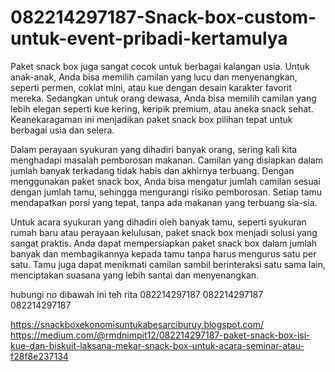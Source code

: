 # 082214297187-Snack-box-custom-untuk-event-pribadi-kertamulya
Paket snack box juga sangat cocok untuk berbagai kalangan usia. Untuk anak-anak, Anda bisa memilih camilan yang lucu dan menyenangkan, seperti permen, coklat mini, atau kue dengan desain karakter favorit mereka. Sedangkan untuk orang dewasa, Anda bisa memilih camilan yang lebih elegan seperti kue kering, keripik premium, atau aneka snack sehat. Keanekaragaman ini menjadikan paket snack box pilihan tepat untuk berbagai usia dan selera.

Dalam perayaan syukuran yang dihadiri banyak orang, sering kali kita menghadapi masalah pemborosan makanan. Camilan yang disiapkan dalam jumlah banyak terkadang tidak habis dan akhirnya terbuang. Dengan menggunakan paket snack box, Anda bisa mengatur jumlah camilan sesuai dengan jumlah tamu, sehingga mengurangi risiko pemborosan. Setiap tamu mendapatkan porsi yang tepat, tanpa ada makanan yang terbuang sia-sia.

Untuk acara syukuran yang dihadiri oleh banyak tamu, seperti syukuran rumah baru atau perayaan kelulusan, paket snack box menjadi solusi yang sangat praktis. Anda dapat mempersiapkan paket snack box dalam jumlah banyak dan membagikannya kepada tamu tanpa harus mengurus satu per satu. Tamu juga dapat menikmati camilan sambil berinteraksi satu sama lain, menciptakan suasana yang lebih santai dan menyenangkan.

hubungi no dibawah ini 
teh rita
082214297187
082214297187
082214297187

https://snackboxekonomisuntukabesarciburuy.blogspot.com/
https://medium.com/@rmdnimpit12/082214297187-paket-snack-box-isi-kue-dan-biskuit-laksana-mekar-snack-box-untuk-acara-seminar-atau-f28f8e237134
